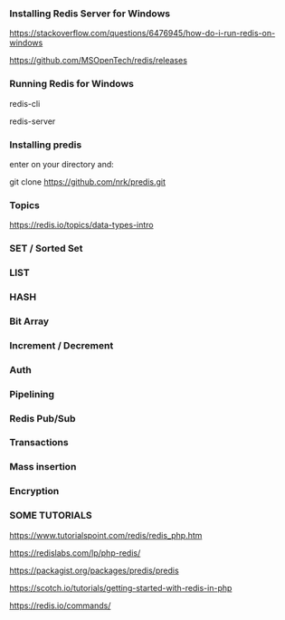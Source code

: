 ### Installing Redis Server for Windows

https://stackoverflow.com/questions/6476945/how-do-i-run-redis-on-windows

https://github.com/MSOpenTech/redis/releases


### Running Redis for Windows

redis-cli

redis-server


### Installing predis

enter on your directory and:

git clone https://github.com/nrk/predis.git



### Topics

https://redis.io/topics/data-types-intro



### SET / Sorted Set

### LIST

### HASH

### Bit Array



### Increment / Decrement

### Auth

### Pipelining

### Redis Pub/Sub

### Transactions

### Mass insertion

### Encryption




### SOME TUTORIALS

https://www.tutorialspoint.com/redis/redis_php.htm

https://redislabs.com/lp/php-redis/

https://packagist.org/packages/predis/predis

https://scotch.io/tutorials/getting-started-with-redis-in-php

https://redis.io/commands/


